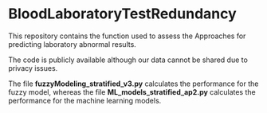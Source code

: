 # BloodLaboratoryTestRedundancy

This repository contains the function used to assess the Approaches for predicting laboratory abnormal results. 

The code is publicly available although our data cannot be shared due to privacy issues.

The file **fuzzyModeling_stratified_v3.py** calculates the performance for the fuzzy model, whereas the file **ML_models_stratified_ap2.py** calculates the performance for the machine learning models.

